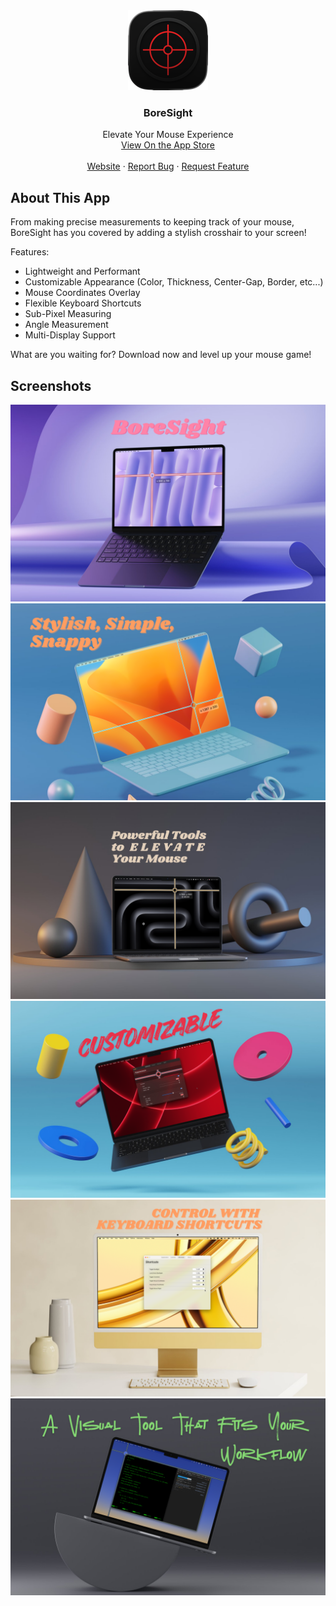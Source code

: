 <div align="center">
  <img src="https://github.com/alekthegenius/BoreSight/blob/main/BoreSight/Assets.xcassets/AppIcon.appiconset/icon_128x128.png"">
  <h3>BoreSight</h3>
  

 <p align="center">
  Elevate Your Mouse Experience
  <br />
  <a href="https://apps.apple.com/us/app/boresight/id6754097930">View On the App Store</a>
  <br />
  <br />
  <a href="https://github.com/othneildrew/Best-README-Template">Website</a>
  &middot;
  <a href="https://github.com/alekthegenius/BoreSight/issues/new?labels=bug&template=bug_report.md">Report Bug</a>
  &middot;
  <a href="https://github.com/alekthegenius/BoreSight/issues/new?labels=feature&template=feature_request.md">Request Feature</a>
</p>
</div>


## About This App
From making precise measurements to keeping track of your mouse, BoreSight has you covered by adding a stylish crosshair to your screen!

Features:
- Lightweight and Performant
- Customizable Appearance (Color, Thickness, Center-Gap, Border, etc...)
- Mouse Coordinates Overlay
- Flexible Keyboard Shortcuts
- Sub-Pixel Measuring
- Angle Measurement
- Multi-Display Support


What are you waiting for? Download now and level up your mouse game!


## Screenshots

![Screen Shot Number 1](https://github.com/alekthegenius/BoreSight/blob/main/Screenshots/1.png)
![Screen Shot Number 2](https://github.com/alekthegenius/BoreSight/blob/main/Screenshots/2.png)
![Screen Shot Number 3](https://github.com/alekthegenius/BoreSight/blob/main/Screenshots/3.png)
![Screen Shot Number 4](https://github.com/alekthegenius/BoreSight/blob/main/Screenshots/4.png)
![Screen Shot Number 5](https://github.com/alekthegenius/BoreSight/blob/main/Screenshots/5.png)
![Screen Shot Number 6](https://github.com/alekthegenius/BoreSight/blob/main/Screenshots/6.png)

